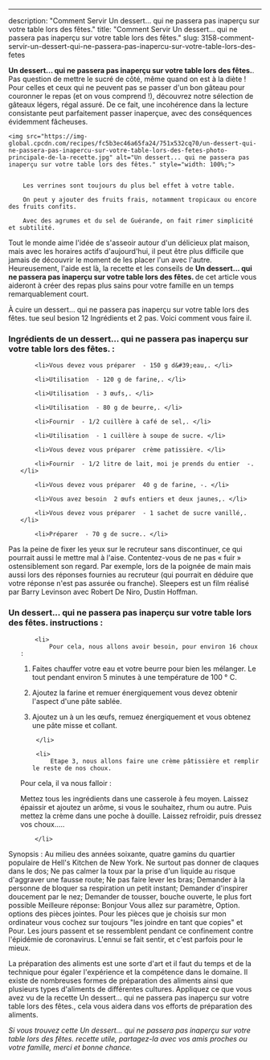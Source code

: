 ---
description: "Comment Servir Un dessert... qui ne passera pas inaperçu sur votre table lors des fêtes."
title: "Comment Servir Un dessert... qui ne passera pas inaperçu sur votre table lors des fêtes."
slug: 3158-comment-servir-un-dessert-qui-ne-passera-pas-inapercu-sur-votre-table-lors-des-fetes

<p>
	<strong>Un dessert... qui ne passera pas inaperçu sur votre table lors des fêtes.</strong>. 
	Pas question de mettre le sucré de côté, même quand on est à la diète ! Pour celles et ceux qui ne peuvent pas se passer d&#39;un bon gâteau pour couronner le repas (et on vous comprend !), découvrez notre sélection de gâteaux légers, régal assuré. De ce fait, une incohérence dans la lecture consistante peut parfaitement passer inaperçue, avec des conséquences évidemment fâcheuses.
</p>
<p>
	
	<img src="https://img-global.cpcdn.com/recipes/fc5b3ec46a65fa24/751x532cq70/un-dessert-qui-ne-passera-pas-inapercu-sur-votre-table-lors-des-fetes-photo-principale-de-la-recette.jpg" alt="Un dessert... qui ne passera pas inaperçu sur votre table lors des fêtes." style="width: 100%;">
	
	
		Les verrines sont toujours du plus bel effet à votre table.
	
		On peut y ajouter des fruits frais, notamment tropicaux ou encore des fruits confits.
	
		Avec des agrumes et du sel de Guérande, on fait rimer simplicité et subtilité.
	
</p>

Tout le monde aime l'idée de s'asseoir autour d'un délicieux plat maison, mais avec les horaires actifs d'aujourd'hui, il peut être plus difficile que jamais de découvrir le moment de les placer l'un avec l'autre. Heureusement, l'aide est là, la recette et les conseils de <strong> Un dessert... qui ne passera pas inaperçu sur votre table lors des fêtes. </strong> de cet article vous aideront à créer des repas plus sains pour votre famille en un temps remarquablement court.

<!--inarticleads1-->

À cuire un dessert... qui ne passera pas inaperçu sur votre table lors des fêtes. tue seul besion 12 Ingrédients et 2 pas. Voici comment vous faire il.

<h3>Ingrédients de un dessert... qui ne passera pas inaperçu sur votre table lors des fêtes. :</h3>

<ol>
	
		<li>Vous devez vous préparer  - 150 g d&#39;eau,. </li>
	
		<li>Utilisation  - 120 g de farine,. </li>
	
		<li>Utilisation  - 3 œufs,. </li>
	
		<li>Utilisation  - 80 g de beurre,. </li>
	
		<li>Fournir  - 1/2 cuillère à café de sel,. </li>
	
		<li>Utilisation  - 1 cuillère à soupe de sucre. </li>
	
		<li>Vous devez vous préparer  crème patissière. </li>
	
		<li>Fournir  - 1/2 litre de lait, moi je prends du entier  -. </li>
	
		<li>Vous devez vous préparer  40 g de farine, -. </li>
	
		<li>Vous avez besoin  2 œufs entiers et deux jaunes,. </li>
	
		<li>Vous devez vous préparer  - 1 sachet de sucre vanillé,. </li>
	
		<li>Préparer  - 70 g de sucre.. </li>
	
</ol>

Pas la peine de fixer les yeux sur le recruteur sans discontinuer, ce qui pourrait aussi le mettre mal à l&#39;aise. Contentez-vous de ne pas « fuir » ostensiblement son regard. Par exemple, lors de la poignée de main mais aussi lors des réponses fournies au recruteur (qui pourrait en déduire que votre réponse n&#39;est pas assurée ou franche). Sleepers est un film réalisé par Barry Levinson avec Robert De Niro, Dustin Hoffman. 

<!--inarticleads2-->

<h3>Un dessert... qui ne passera pas inaperçu sur votre table lors des fêtes. instructions :</h3>

<ol>
	
		<li>
			Pour cela, nous allons avoir besoin, pour environ 16 choux :

1) Faites chauffer votre eau et votre beurre pour bien les mélanger. Le tout pendant environ 5 minutes à une température de 100 ° C.
2) Ajoutez la farine et remuer énergiquement vous devez obtenir l&#39;aspect d&#39;une pâte sablée.
3) Ajoutez un à un les œufs, remuez énergiquement et vous obtenez une pâte misse et collant.
			
			
		</li>
	
		<li>
			Etape 3, nous allons faire une crème pâtissière et remplir le reste de nos choux.

Pour cela, il va nous falloir :

Mettez tous les ingrédients dans une casserole à feu moyen. Laissez épaissir et ajoutez un arôme, si vous le souhaitez, rhum ou autre.
Puis mettez la crème dans une poche à douille. Laissez refroidir, puis dressez vos choux.....
			
			
		</li>
	
</ol>

Synopsis : Au milieu des années soixante, quatre gamins du quartier populaire de Hell&#39;s Kitchen de New York. Ne surtout pas donner de claques dans le dos; Ne pas calmer la toux par la prise d&#39;un liquide au risque d&#39;aggraver une fausse route; Ne pas faire lever les bras; Demander à la personne de bloquer sa respiration un petit instant; Demander d&#39;inspirer doucement par le nez; Demander de tousser, bouche ouverte, le plus fort possible Meilleure réponse: Bonjour Vous allez sur paramètre, Option. options des pièces jointes. Pour les pièces que je choisis sur mon ordinateur vous cochez sur toujours &#34;les joindre en tant que copies&#34; et Pour. Les jours passent et se ressemblent pendant ce confinement contre l&#39;épidémie de coronavirus. L&#39;ennui se fait sentir, et c&#39;est parfois pour le mieux. 

<!--inarticleads1-->

<p>
La préparation des aliments est une sorte d'art et il faut du temps et de la technique pour égaler l'expérience et la compétence dans le domaine. Il existe de nombreuses formes de préparation des aliments ainsi que plusieurs types d'aliments de différentes cultures. Appliquez ce que vous avez vu de la recette Un dessert... qui ne passera pas inaperçu sur votre table lors des fêtes., cela vous aidera dans vos efforts de préparation des aliments.
</p>

<p>
<i>Si vous trouvez cette Un dessert... qui ne passera pas inaperçu sur votre table lors des fêtes. recette utile, partagez-la avec vos amis proches ou votre famille, merci et bonne chance.</i>
</p>
